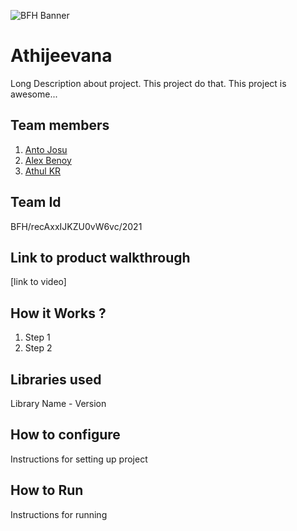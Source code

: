 ![BFH Banner](https://trello-attachments.s3.amazonaws.com/542e9c6316504d5797afbfb9/542e9c6316504d5797afbfc1/39dee8d993841943b5723510ce663233/Frame_19.png)
# Athijeevana
Long Description about project. This project do that. This project is awesome...
## Team members
1. [Anto Josu]
2. [Alex Benoy]
3. [Athul KR]
## Team Id
BFH/recAxxIJKZU0vW6vc/2021
## Link to product walkthrough
[link to video]
## How it Works ?
1. Step 1
2. Step 2
## Libraries used
Library Name - Version
## How to configure
Instructions for setting up project
## How to Run
Instructions for running

[Anto Josu]: https://github.com/antojosu
[Alex Benoy]: https://github.com/AlexBenoy
[Athul KR]: https://github.com/chipp7

